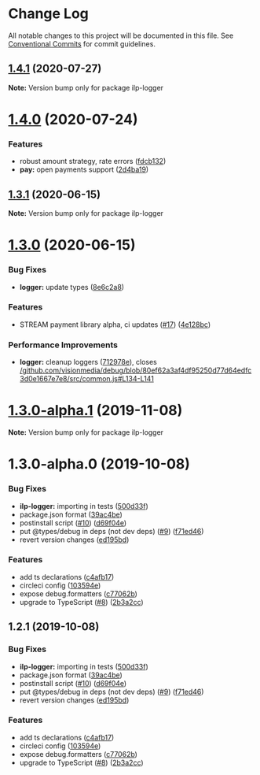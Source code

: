 # Change Log

All notable changes to this project will be documented in this file.
See [Conventional Commits](https://conventionalcommits.org) for commit guidelines.

## [1.4.1](https://github.com/interledgerjs/interledgerjs/compare/ilp-logger@1.4.0...ilp-logger@1.4.1) (2020-07-27)

**Note:** Version bump only for package ilp-logger





# [1.4.0](https://github.com/interledgerjs/interledgerjs/compare/ilp-logger@1.3.1...ilp-logger@1.4.0) (2020-07-24)


### Features

* robust amount strategy, rate errors ([fdcb132](https://github.com/interledgerjs/interledgerjs/commit/fdcb1324e5e8285da528b60b5c23098324efb9dc))
* **pay:** open payments support ([2d4ba19](https://github.com/interledgerjs/interledgerjs/commit/2d4ba19275b444e46845a9114537b624d939f5ae))





## [1.3.1](https://github.com/interledgerjs/interledgerjs/compare/ilp-logger@1.3.0...ilp-logger@1.3.1) (2020-06-15)

**Note:** Version bump only for package ilp-logger





# [1.3.0](https://github.com/interledgerjs/interledgerjs/compare/ilp-logger@1.3.0-alpha.1...ilp-logger@1.3.0) (2020-06-15)


### Bug Fixes

* **logger:** update types ([8e6c2a8](https://github.com/interledgerjs/interledgerjs/commit/8e6c2a87d506acd4129e04c3db920670e246e7ad))


### Features

* STREAM payment library alpha, ci updates ([#17](https://github.com/interledgerjs/interledgerjs/issues/17)) ([4e128bc](https://github.com/interledgerjs/interledgerjs/commit/4e128bcee372144c1324a73e8b51223a0b133f2e))


### Performance Improvements

* **logger:** cleanup loggers ([712978e](https://github.com/interledgerjs/interledgerjs/commit/712978ebf67d9f407191b581c15d1f2a9572103d)), closes [/github.com/visionmedia/debug/blob/80ef62a3af4df95250d77d64edfc3d0e1667e7e8/src/common.js#L134-L141](https://github.com//github.com/visionmedia/debug/blob/80ef62a3af4df95250d77d64edfc3d0e1667e7e8/src/common.js/issues/L134-L141)





# [1.3.0-alpha.1](https://github.com/interledgerjs/interledgerjs/compare/ilp-logger@1.3.0-alpha.0...ilp-logger@1.3.0-alpha.1) (2019-11-08)

**Note:** Version bump only for package ilp-logger





# 1.3.0-alpha.0 (2019-10-08)


### Bug Fixes

* **ilp-logger:** importing in tests ([500d33f](https://github.com/interledgerjs/interledgerjs/commit/500d33f))
* package.json format ([39ac4be](https://github.com/interledgerjs/interledgerjs/commit/39ac4be))
* postinstall script ([#10](https://github.com/interledgerjs/interledgerjs/issues/10)) ([d69f04e](https://github.com/interledgerjs/interledgerjs/commit/d69f04e))
* put @types/debug in deps (not dev deps) ([#9](https://github.com/interledgerjs/interledgerjs/issues/9)) ([f71ed46](https://github.com/interledgerjs/interledgerjs/commit/f71ed46))
* revert version changes ([ed195bd](https://github.com/interledgerjs/interledgerjs/commit/ed195bd))


### Features

* add ts declarations ([c4afb17](https://github.com/interledgerjs/interledgerjs/commit/c4afb17))
* circleci config ([103594e](https://github.com/interledgerjs/interledgerjs/commit/103594e))
* expose debug.formatters ([c77062b](https://github.com/interledgerjs/interledgerjs/commit/c77062b))
* upgrade to TypeScript ([#8](https://github.com/interledgerjs/interledgerjs/issues/8)) ([2b3a2cc](https://github.com/interledgerjs/interledgerjs/commit/2b3a2cc))





## 1.2.1 (2019-10-08)


### Bug Fixes

* **ilp-logger:** importing in tests ([500d33f](https://github.com/interledgerjs/interledgerjs/commit/500d33f))
* package.json format ([39ac4be](https://github.com/interledgerjs/interledgerjs/commit/39ac4be))
* postinstall script ([#10](https://github.com/interledgerjs/interledgerjs/issues/10)) ([d69f04e](https://github.com/interledgerjs/interledgerjs/commit/d69f04e))
* put @types/debug in deps (not dev deps) ([#9](https://github.com/interledgerjs/interledgerjs/issues/9)) ([f71ed46](https://github.com/interledgerjs/interledgerjs/commit/f71ed46))
* revert version changes ([ed195bd](https://github.com/interledgerjs/interledgerjs/commit/ed195bd))


### Features

* add ts declarations ([c4afb17](https://github.com/interledgerjs/interledgerjs/commit/c4afb17))
* circleci config ([103594e](https://github.com/interledgerjs/interledgerjs/commit/103594e))
* expose debug.formatters ([c77062b](https://github.com/interledgerjs/interledgerjs/commit/c77062b))
* upgrade to TypeScript ([#8](https://github.com/interledgerjs/interledgerjs/issues/8)) ([2b3a2cc](https://github.com/interledgerjs/interledgerjs/commit/2b3a2cc))
